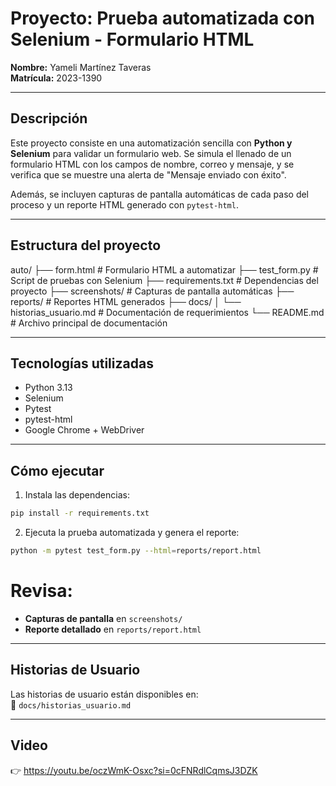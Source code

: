 # Proyecto: Prueba automatizada con Selenium - Formulario HTML

**Nombre:** Yameli Martínez Taveras  
**Matrícula:** 2023-1390  

---

## Descripción

Este proyecto consiste en una automatización sencilla con **Python y Selenium** para validar un formulario web. Se simula el llenado de un formulario HTML con los campos de nombre, correo y mensaje, y se verifica que se muestre una alerta de "Mensaje enviado con éxito".

Además, se incluyen capturas de pantalla automáticas de cada paso del proceso y un reporte HTML generado con `pytest-html`.

---

## Estructura del proyecto

auto/
├── form.html # Formulario HTML a automatizar
├── test_form.py # Script de pruebas con Selenium
├── requirements.txt # Dependencias del proyecto
├── screenshots/ # Capturas de pantalla automáticas
├── reports/ # Reportes HTML generados
├── docs/
│ └── historias_usuario.md # Documentación de requerimientos
└── README.md # Archivo principal de documentación

---

## Tecnologías utilizadas

- Python 3.13
- Selenium
- Pytest
- pytest-html
- Google Chrome + WebDriver

---

## Cómo ejecutar

1. Instala las dependencias:

```bash
pip install -r requirements.txt
```

2. Ejecuta la prueba automatizada y genera el reporte:

```bash
python -m pytest test_form.py --html=reports/report.html
```

# Revisa:

- **Capturas de pantalla** en `screenshots/`
- **Reporte detallado** en `reports/report.html`

---

## Historias de Usuario
Las historias de usuario están disponibles en:  
📄 `docs/historias_usuario.md`

---

## Video

👉 https://youtu.be/oczWmK-Osxc?si=0cFNRdlCqmsJ3DZK